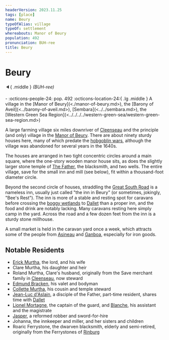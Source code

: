 ```yaml
---
headerVersion: 2023.11.25
tags: [place]
name: Beury
typeOfAlias: village
typeOf: settlement
whereabouts: Manor of Beury
population: 492
pronunciation: BUH-ree
title: Beury
---
```

# Beury
:speaker:{ .middle } *(BUH-ree)*  
<div class="grid cards ext-narrow-margin ext-one-column" markdown>
-  
    :octicons-people-24: pop. 492  
    :octicons-location-24:{ .lg .middle } A village in the [Manor of Beury](<./manor-of-beury.md>), the [Barony of Aveil](<../barony-of-aveil.md>), [Sembara](<../../sembara.md>), the [Western Green Sea Region](<../../../../western-green-sea/western-green-sea-region.md>)  
</div>


A large farming village six miles downriver of [Cleenseau](<cleenseau/cleenseau.md>) and the principle (and only) village in the [Manor of Beury](<./manor-of-beury.md>). There are about ninety sturdy houses here, many of which predate the [hobgoblin wars](<../../../../../history/third-hobgoblin-war-sembara.md>), although the village was abandoned for several years in the 1640s. 

The houses are arranged in two tight concentric circles around a main square, where the one-story wooden manor house sits, as does the slightly larger stone temple of [The Father](<../../../../../cosmology/gods/incorporeal-gods/mos-numena/the-father.md>), the blacksmith, and two wells. The entire village, save for the small inn and mill (see below), fit within a thousand-foot diameter circle. 

Beyond the second circle of houses, straddling the [Great South Road](<../../../roads/great-south-road.md>) is a nameless inn, usually just called "the inn in Beury" (or sometimes, jokingly, "Bee's Rest"). The inn is more of a stable and resting spot for caravans before crossing the [boggy wetlands](<./east-bog.md>) to [Dallet](<../dallet.md>) than a proper inn, and the food and drink are notably lacking. Many caravans resting here simply camp in the yard. Across the road and a few dozen feet from the inn is a sturdy stone millhouse.

A small market is held in the caravan yard once a week, which attracts some of the people from [Asineau](<./asineau.md>) and [Ganboa](<./ganboa.md>), especially for iron goods.

## Notable Residents
* [Erick Murtha](<../../../../../people/sembarans/erick-murtha.md>), the lord, and his wife
* Clare Murtha, his daughter and heir
* Roland Murtha, Clare's husband, originally from the Save merchant family in [Cleenseau](<cleenseau/cleenseau.md>), now steward
* [Edmund Bracken](<../../../../../people/sembarans/edmund-bracken.md>), his valet and bodyman
* [Collette Murtha](<../../../../../people/sembarans/collette-murtha.md>), his cousin and temple steward
* [Jean-Luc d'Aslain](<../../../../../people/sembarans/jean-luc-d-aslain.md>), a disciple of the Father, part-time resident, shares time with [Dallet](<../dallet.md>)
* [Lionel Mortagne](<../../../../../people/sembarans/lionel-mortagne.md>), the captain of the guard, and [Blanche](<../../../../../people/sembarans/blanche.md>), his assistant and the magistrate
* [Jasper](<../../../../../people/sembarans/jasper-of-beury.md>), a reformed robber and sword-for-hire
* Johanna, the innkeeper and miller, and her sisters and children
* Roaric Ferrystone, the dwarven blacksmith, elderly and semi-retired, originally from the Ferrystones of [Rinburg](<../rinburg.md>)

